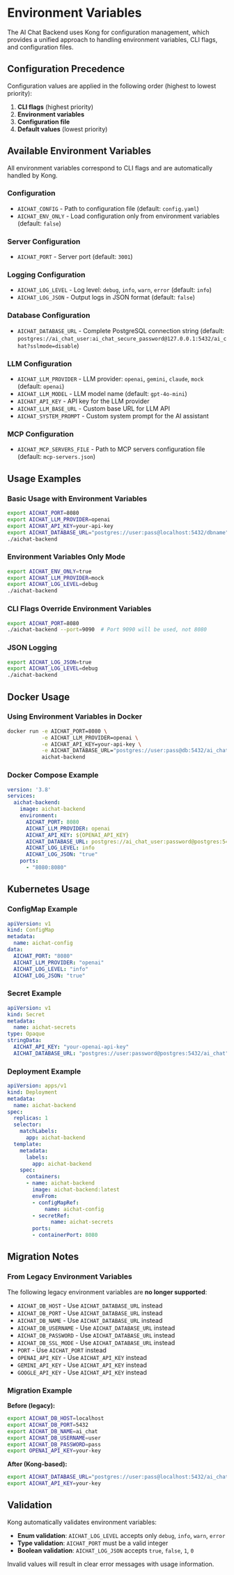 # Environment Variables

The AI Chat Backend uses Kong for configuration management, which provides a unified approach to handling environment variables, CLI flags, and configuration files.

## Configuration Precedence

Configuration values are applied in the following order (highest to lowest priority):

1. **CLI flags** (highest priority)
2. **Environment variables** 
3. **Configuration file**
4. **Default values** (lowest priority)

## Available Environment Variables

All environment variables correspond to CLI flags and are automatically handled by Kong.

### Configuration
- `AICHAT_CONFIG` - Path to configuration file (default: `config.yaml`)
- `AICHAT_ENV_ONLY` - Load configuration only from environment variables (default: `false`)

### Server Configuration
- `AICHAT_PORT` - Server port (default: `3001`)

### Logging Configuration
- `AICHAT_LOG_LEVEL` - Log level: `debug`, `info`, `warn`, `error` (default: `info`)
- `AICHAT_LOG_JSON` - Output logs in JSON format (default: `false`)

### Database Configuration
- `AICHAT_DATABASE_URL` - Complete PostgreSQL connection string (default: `postgres://ai_chat_user:ai_chat_secure_password@127.0.0.1:5432/ai_chat?sslmode=disable`)

### LLM Configuration
- `AICHAT_LLM_PROVIDER` - LLM provider: `openai`, `gemini`, `claude`, `mock` (default: `openai`)
- `AICHAT_LLM_MODEL` - LLM model name (default: `gpt-4o-mini`)
- `AICHAT_API_KEY` - API key for the LLM provider
- `AICHAT_LLM_BASE_URL` - Custom base URL for LLM API
- `AICHAT_SYSTEM_PROMPT` - Custom system prompt for the AI assistant

### MCP Configuration
- `AICHAT_MCP_SERVERS_FILE` - Path to MCP servers configuration file (default: `mcp-servers.json`)

## Usage Examples

### Basic Usage with Environment Variables
```bash
export AICHAT_PORT=8080
export AICHAT_LLM_PROVIDER=openai
export AICHAT_API_KEY=your-api-key
export AICHAT_DATABASE_URL="postgres://user:pass@localhost:5432/dbname"
./aichat-backend
```

### Environment Variables Only Mode
```bash
export AICHAT_ENV_ONLY=true
export AICHAT_LLM_PROVIDER=mock
export AICHAT_LOG_LEVEL=debug
./aichat-backend
```

### CLI Flags Override Environment Variables
```bash
export AICHAT_PORT=8080
./aichat-backend --port=9090  # Port 9090 will be used, not 8080
```

### JSON Logging
```bash
export AICHAT_LOG_JSON=true
export AICHAT_LOG_LEVEL=debug
./aichat-backend
```

## Docker Usage

### Using Environment Variables in Docker
```bash
docker run -e AICHAT_PORT=8080 \
           -e AICHAT_LLM_PROVIDER=openai \
           -e AICHAT_API_KEY=your-api-key \
           -e AICHAT_DATABASE_URL="postgres://user:pass@db:5432/ai_chat" \
           aichat-backend
```

### Docker Compose Example
```yaml
version: '3.8'
services:
  aichat-backend:
    image: aichat-backend
    environment:
      AICHAT_PORT: 8080
      AICHAT_LLM_PROVIDER: openai
      AICHAT_API_KEY: ${OPENAI_API_KEY}
      AICHAT_DATABASE_URL: postgres://ai_chat_user:password@postgres:5432/ai_chat
      AICHAT_LOG_LEVEL: info
      AICHAT_LOG_JSON: "true"
    ports:
      - "8080:8080"
```

## Kubernetes Usage

### ConfigMap Example
```yaml
apiVersion: v1
kind: ConfigMap
metadata:
  name: aichat-config
data:
  AICHAT_PORT: "8080"
  AICHAT_LLM_PROVIDER: "openai"
  AICHAT_LOG_LEVEL: "info"
  AICHAT_LOG_JSON: "true"
```

### Secret Example
```yaml
apiVersion: v1
kind: Secret
metadata:
  name: aichat-secrets
type: Opaque
stringData:
  AICHAT_API_KEY: "your-openai-api-key"
  AICHAT_DATABASE_URL: "postgres://user:password@postgres:5432/ai_chat"
```

### Deployment Example
```yaml
apiVersion: apps/v1
kind: Deployment
metadata:
  name: aichat-backend
spec:
  replicas: 1
  selector:
    matchLabels:
      app: aichat-backend
  template:
    metadata:
      labels:
        app: aichat-backend
    spec:
      containers:
      - name: aichat-backend
        image: aichat-backend:latest
        envFrom:
        - configMapRef:
            name: aichat-config
        - secretRef:
              name: aichat-secrets
        ports:
        - containerPort: 8080
```

## Migration Notes

### From Legacy Environment Variables

The following legacy environment variables are **no longer supported**:

- `AICHAT_DB_HOST` - Use `AICHAT_DATABASE_URL` instead
- `AICHAT_DB_PORT` - Use `AICHAT_DATABASE_URL` instead  
- `AICHAT_DB_NAME` - Use `AICHAT_DATABASE_URL` instead
- `AICHAT_DB_USERNAME` - Use `AICHAT_DATABASE_URL` instead
- `AICHAT_DB_PASSWORD` - Use `AICHAT_DATABASE_URL` instead
- `AICHAT_DB_SSL_MODE` - Use `AICHAT_DATABASE_URL` instead
- `PORT` - Use `AICHAT_PORT` instead
- `OPENAI_API_KEY` - Use `AICHAT_API_KEY` instead
- `GEMINI_API_KEY` - Use `AICHAT_API_KEY` instead
- `GOOGLE_API_KEY` - Use `AICHAT_API_KEY` instead

### Migration Example

**Before (legacy):**
```bash
export AICHAT_DB_HOST=localhost
export AICHAT_DB_PORT=5432
export AICHAT_DB_NAME=ai_chat
export AICHAT_DB_USERNAME=user
export AICHAT_DB_PASSWORD=pass
export OPENAI_API_KEY=your-key
```

**After (Kong-based):**
```bash
export AICHAT_DATABASE_URL="postgres://user:pass@localhost:5432/ai_chat"
export AICHAT_API_KEY=your-key
```

## Validation

Kong automatically validates environment variables:

- **Enum validation**: `AICHAT_LOG_LEVEL` accepts only `debug`, `info`, `warn`, `error`
- **Type validation**: `AICHAT_PORT` must be a valid integer
- **Boolean validation**: `AICHAT_LOG_JSON` accepts `true`, `false`, `1`, `0`

Invalid values will result in clear error messages with usage information. 